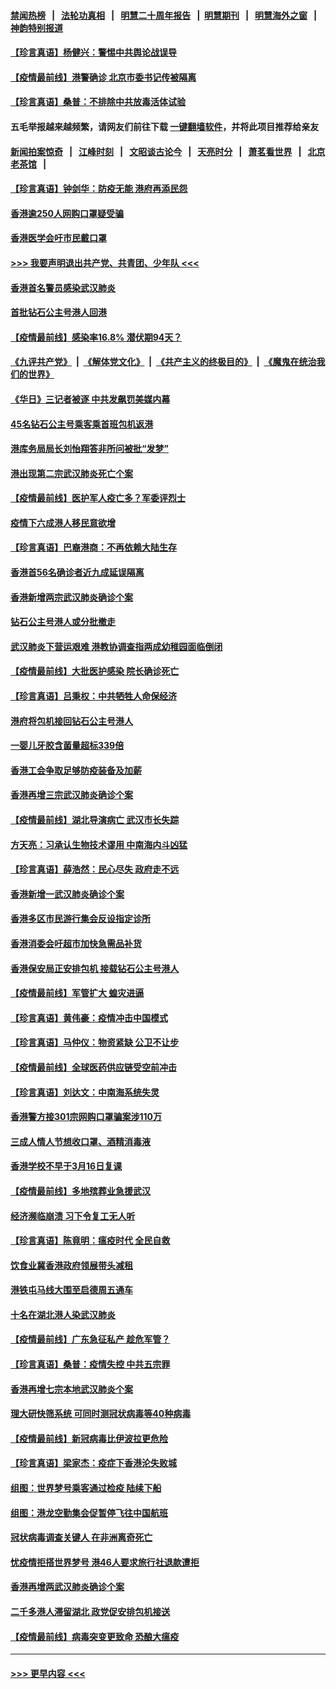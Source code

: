 #### [禁闻热榜](热点新闻.md?=0)  &nbsp;&nbsp;|&nbsp;&nbsp; [法轮功真相](https://github.com/gfw-breaker/truth/blob/master/README.md?=0) &nbsp;&nbsp;|&nbsp;&nbsp; [明慧二十周年报告](https://github.com/gfw-breaker/mh-reports/blob/master/README.md?=0) &nbsp;&nbsp;|&nbsp;&nbsp;[明慧期刊](https://github.com/gfw-breaker/mh-qikan) &nbsp;&nbsp;|&nbsp;&nbsp; [明慧海外之窗](https://github.com/gfw-breaker/mh-news/blob/master/README.md?=0) &nbsp;&nbsp;|&nbsp;&nbsp; [神韵特别报道](https://github.com/gfw-breaker/mh-news/blob/master/shenyun.md?=0)
#### [【珍言真语】杨健兴：警惕中共舆论战误导](../pages/nsc415/n11888131.md?t=02240001) 
#### [【疫情最前线】港警确诊 北京市委书记传被隔离](../pages/nsc415/n11886872.md?t=02240001) 
#### [【珍言真语】桑普：不排除中共放毒活体试验](../pages/nsc415/n11886832.md?t=02240001) 
#### 五毛举报越来越频繁，请网友们前往下载 [一键翻墙软件](https://github.com/gfw-breaker/ssr-accounts)，并将此项目推荐给亲友
#### [新闻拍案惊奇](https://github.com/gfw-breaker/banned-news/blob/master/pages/link4.md) &nbsp;&nbsp;|&nbsp;&nbsp; [江峰时刻](https://github.com/gfw-breaker/banned-news/blob/master/pages/link4.md) &nbsp;&nbsp;|&nbsp;&nbsp; [文昭谈古论今](https://github.com/gfw-breaker/banned-news/blob/master/pages/link4.md) &nbsp;&nbsp;|&nbsp;&nbsp; [天亮时分](https://github.com/gfw-breaker/banned-news/blob/master/pages/link4.md) &nbsp;&nbsp;|&nbsp;&nbsp; [萧茗看世界](https://github.com/gfw-breaker/banned-news/blob/master/pages/link4.md) &nbsp;&nbsp;|&nbsp;&nbsp; [北京老茶馆](https://github.com/gfw-breaker/banned-news/blob/master/pages/link4.md) &nbsp;&nbsp;|&nbsp;&nbsp; 
#### [【珍言真语】钟剑华：防疫无能 港府再添民怨](../pages/nsc415/n11884504.md?t=02240001) 
#### [香港逾250人网购口罩疑受骗](../pages/nsc415/n11884388.md?t=02240001) 
#### [香港医学会吁市民戴口罩](../pages/nsc415/n11884367.md?t=02240001) 
#### [>>> 我要声明退出共产党、共青团、少年队 <<<](https://github.com/begood0513/goodnews/blob/master/quit/letter.md) 
#### [香港首名警员感染武汉肺炎](../pages/nsc415/n11884357.md?t=02240001) 
#### [首批钻石公主号港人回港](../pages/nsc415/n11884333.md?t=02240001) 
#### [【疫情最前线】感染率16.8% 潜伏期94天？](../pages/nsc415/n11884256.md?t=02240001) 
#### [《九评共产党》](https://github.com/begood0513/9ping.md/blob/master/README.md) &nbsp;|&nbsp; [《解体党文化》](../../../../jtdwh.md/blob/master/README.md)  &nbsp;|&nbsp; [《共产主义的终极目的》](../../../../gczydzjmd.md/blob/master/README.md) &nbsp;|&nbsp; [《魔鬼在统治我们的世界》](../../../../mgztzwmdsj.md/blob/master/README.md) 
#### [《华日》三记者被逐 中共发飙罚美媒内幕](../pages/nsc415/n11884184.md?t=02240001) 
#### [45名钻石公主号乘客乘首班包机返港](../pages/nsc415/n11881770.md?t=02240001) 
#### [港库务局局长刘怡翔答非所问被批“发梦”](../pages/nsc415/n11881752.md?t=02240001) 
#### [港出现第二宗武汉肺炎死亡个案](../pages/nsc415/n11881736.md?t=02240001) 
#### [【疫情最前线】医护军人疫亡多？军委评烈士](../pages/nsc415/n11881655.md?t=02240001) 
#### [疫情下六成港人移民意欲增](../pages/nsc415/n11881699.md?t=02240001) 
#### [【珍言真语】巴裔港商：不再依赖大陆生存](../pages/nsc415/n11881126.md?t=02240001) 
#### [香港首56名确诊者近九成延误隔离](../pages/nsc415/n11879079.md?t=02240001) 
#### [香港新增两宗武汉肺炎确诊个案](../pages/nsc415/n11879064.md?t=02240001) 
#### [钻石公主号港人或分批撤走](../pages/nsc415/n11879029.md?t=02240001) 
#### [武汉肺炎下营运艰难 港教协调查指两成幼稚园面临倒闭](../pages/nsc415/n11878989.md?t=02240001) 
#### [【疫情最前线】大批医护感染 院长确诊死亡](../pages/nsc415/n11878595.md?t=02240001) 
#### [【珍言真语】吕秉权：中共牺牲人命保经济](../pages/nsc415/n11878390.md?t=02240001) 
#### [港府将包机接回钻石公主号港人](../pages/nsc415/n11876352.md?t=02240001) 
#### [一婴儿牙胶含菌量超标339倍](../pages/nsc415/n11876336.md?t=02240001) 
#### [香港工会争取足够防疫装备及加薪](../pages/nsc415/n11876313.md?t=02240001) 
#### [香港再增三宗武汉肺炎确诊个案](../pages/nsc415/n11876297.md?t=02240001) 
#### [【疫情最前线】湖北导演病亡 武汉市长失踪](../pages/nsc415/n11876272.md?t=02240001) 
#### [方天亮：习承认生物技术谬用 中南海内斗凶猛](../pages/nsc415/n11873679.md?t=02240001) 
#### [【珍言真语】薛浩然：民心尽失 政府走不远](../pages/nsc415/n11875838.md?t=02240001) 
#### [香港新增一武汉肺炎确诊个案](../pages/nsc415/n11874044.md?t=02240001) 
#### [香港多区市民游行集会反设指定诊所](../pages/nsc415/n11874017.md?t=02240001) 
#### [香港消委会吁超市加快急需品补货](../pages/nsc415/n11874003.md?t=02240001) 
#### [香港保安局正安排包机 接载钻石公主号港人](../pages/nsc415/n11873932.md?t=02240001) 
#### [【疫情最前线】军管扩大 蝗灾进逼](../pages/nsc415/n11873780.md?t=02240001) 
#### [【珍言真语】黄伟豪：疫情冲击中国模式](../pages/nsc415/n11873482.md?t=02240001) 
#### [【珍言真语】马仲仪：物资紧缺 公卫不让步](../pages/nsc415/n11872315.md?t=02240001) 
#### [【疫情最前线】全球医药供应链受空前冲击](../pages/nsc415/n11869614.md?t=02240001) 
#### [【珍言真语】刘达文：中南海系统失灵](../pages/nsc415/n11869465.md?t=02240001) 
#### [香港警方接301宗网购口罩骗案涉110万](../pages/nsc415/n11867572.md?t=02240001) 
#### [三成人情人节想收口罩、酒精消毒液](../pages/nsc415/n11867523.md?t=02240001) 
#### [香港学校不早于3月16日复课](../pages/nsc415/n11867498.md?t=02240001) 
#### [【疫情最前线】多地殡葬业急援武汉](../pages/nsc415/n11866914.md?t=02240001) 
#### [经济濒临崩溃 习下令复工无人听](../pages/nsc415/n11867269.md?t=02240001) 
#### [【珍言真语】陈竟明：瘟疫时代 全民自救](../pages/nsc415/n11866765.md?t=02240001) 
#### [饮食业冀香港政府领展带头减租](../pages/nsc415/n11864876.md?t=02240001) 
#### [港铁屯马线大围至启德周五通车](../pages/nsc415/n11864842.md?t=02240001) 
#### [十名在湖北港人染武汉肺炎](../pages/nsc415/n11864807.md?t=02240001) 
#### [【疫情最前线】广东急征私产 趁危军管？](../pages/nsc415/n11864205.md?t=02240001) 
#### [【珍言真语】桑普：疫情失控 中共五宗罪](../pages/nsc415/n11864157.md?t=02240001) 
#### [香港再增七宗本地武汉肺炎个案](../pages/nsc415/n11862405.md?t=02240001) 
#### [理大研快筛系统 可同时测冠状病毒等40种病毒](../pages/nsc415/n11862376.md?t=02240001) 
#### [【疫情最前线】新冠病毒比伊波拉更危险](../pages/nsc415/n11862199.md?t=02240001) 
#### [【珍言真语】梁家杰：疫症下香港沦失败城](../pages/nsc415/n11861588.md?t=02240001) 
#### [组图：世界梦号乘客通过检疫 陆续下船](../pages/nsc415/n11858302.md?t=02240001) 
#### [组图：港龙空勤集会促暂停飞往中国航班](../pages/nsc415/n11858190.md?t=02240001) 
#### [冠状病毒调查关键人 在非洲离奇死亡](../pages/nsc415/n11859798.md?t=02240001) 
#### [忧疫情拒搭世界梦号 港46人要求旅行社退款遭拒](../pages/nsc415/n11859849.md?t=02240001) 
#### [香港再增两武汉肺炎确诊个案](../pages/nsc415/n11859833.md?t=02240001) 
#### [二千多港人滞留湖北 政党促安排包机接送](../pages/nsc415/n11859831.md?t=02240001) 
#### [【疫情最前线】病毒突变更致命 恐酿大瘟疫](../pages/nsc415/n11859604.md?t=02240001) 

----
#### [ >>> 更早内容 <<< ](../indexes/nsc415-earlier.md)
